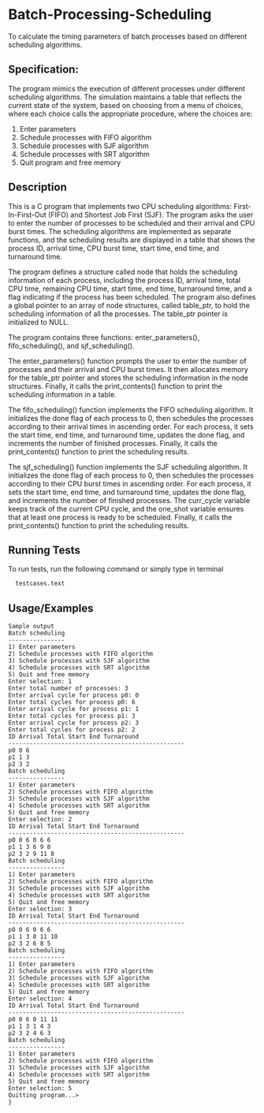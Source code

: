 # Batch-Processing-Scheduling
To calculate the timing parameters of  batch processes based on different scheduling algorithms. 

## Specification:
The program mimics the execution of different processes under different scheduling algorithms. The simulation maintains a table that reflects the current state of the system, based on choosing from a menu of choices, where each choice calls the appropriate procedure, where the choices are:
1) Enter parameters
2) Schedule processes with FIFO algorithm
3) Schedule processes with SJF algorithm
4) Schedule processes with SRT algorithm
5) Quit program and free memory
## Description

This is a C program that implements two CPU scheduling algorithms: First-In-First-Out (FIFO) and Shortest Job First (SJF). The program asks the user to enter the number of processes to be scheduled and their arrival and CPU burst times. The scheduling algorithms are implemented as separate functions, and the scheduling results are displayed in a table that shows the process ID, arrival time, CPU burst time, start time, end time, and turnaround time.

The program defines a structure called node that holds the scheduling information of each process, including the process ID, arrival time, total CPU time, remaining CPU time, start time, end time, turnaround time, and a flag indicating if the process has been scheduled. The program also defines a global pointer to an array of node structures, called table_ptr, to hold the scheduling information of all the processes. The table_ptr pointer is initialized to NULL.

The program contains three functions: enter_parameters(), fifo_scheduling(), and sjf_scheduling().

The enter_parameters() function prompts the user to enter the number of processes and their arrival and CPU burst times. It then allocates memory for the table_ptr pointer and stores the scheduling information in the node structures. Finally, it calls the print_contents() function to print the scheduling information in a table.

The fifo_scheduling() function implements the FIFO scheduling algorithm. It initializes the done flag of each process to 0, then schedules the processes according to their arrival times in ascending order. For each process, it sets the start time, end time, and turnaround time, updates the done flag, and increments the number of finished processes. Finally, it calls the print_contents() function to print the scheduling results.

The sjf_scheduling() function implements the SJF scheduling algorithm. It initializes the done flag of each process to 0, then schedules the processes according to their CPU burst times in ascending order. For each process, it sets the start time, end time, and turnaround time, updates the done flag, and increments the number of finished processes. The curr_cycle variable keeps track of the current CPU cycle, and the one_shot variable ensures that at least one process is ready to be scheduled. Finally, it calls the print_contents() function to print the scheduling results.


## Running Tests

To run tests, run the following command or simply type in terminal 

```bash
  testcases.text
```


## Usage/Examples

```doc
Sample output
Batch scheduling
----------------
1) Enter parameters
2) Schedule processes with FIFO algorithm
3) Schedule processes with SJF algorithm
4) Schedule processes with SRT algorithm
5) Quit and free memory
Enter selection: 1
Enter total number of processes: 3
Enter arrival cycle for process p0: 0
Enter total cycles for process p0: 6
Enter arrival cycle for process p1: 1
Enter total cycles for process p1: 3
Enter arrival cycle for process p2: 3
Enter total cycles for process p2: 2
ID Arrival Total Start End Turnaround
--------------------------------------------------
p0 0 6
p1 1 3
p2 3 2
Batch scheduling
----------------
1) Enter parameters
2) Schedule processes with FIFO algorithm
3) Schedule processes with SJF algorithm
4) Schedule processes with SRT algorithm
5) Quit and free memory
Enter selection: 2
ID Arrival Total Start End Turnaround
--------------------------------------------------
p0 0 6 0 6 6
p1 1 3 6 9 8
p2 3 2 9 11 8
Batch scheduling
----------------
1) Enter parameters
2) Schedule processes with FIFO algorithm
3) Schedule processes with SJF algorithm
4) Schedule processes with SRT algorithm
5) Quit and free memory
Enter selection: 3
ID Arrival Total Start End Turnaround
--------------------------------------------------
p0 0 6 0 6 6
p1 1 3 8 11 10
p2 3 2 6 8 5
Batch scheduling
----------------
1) Enter parameters
2) Schedule processes with FIFO algorithm
3) Schedule processes with SJF algorithm
4) Schedule processes with SRT algorithm
5) Quit and free memory
Enter selection: 4
ID Arrival Total Start End Turnaround
--------------------------------------------------
p0 0 6 0 11 11
p1 1 3 1 4 3
p2 3 2 4 6 3
Batch scheduling
----------------
1) Enter parameters
2) Schedule processes with FIFO algorithm
3) Schedule processes with SJF algorithm
4) Schedule processes with SRT algorithm
5) Quit and free memory
Enter selection: 5
Quitting program...>
}
```

